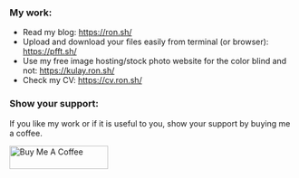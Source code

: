 ### My work:

- Read my blog: https://ron.sh/
- Upload and download your files easily from terminal (or browser): https://pfft.sh/
- Use my free image hosting/stock photo website for the color blind and not: https://kulay.ron.sh/
- Check my CV: https://cv.ron.sh/

### Show your support:
If you like my work or if it is useful to you, show your support by buying me a coffee.

<a href="https://www.buymeacoffee.com/roniemartinez" target="_blank"><img src="https://cdn.buymeacoffee.com/buttons/default-orange.png" alt="Buy Me A Coffee" height="41" width="174"></a>

<!--
**roniemartinez/roniemartinez** is a ✨ _special_ ✨ repository because its `README.md` (this file) appears on your GitHub profile.

Here are some ideas to get you started:

- 🔭 I’m currently working on ...
- 🌱 I’m currently learning ...
- 👯 I’m looking to collaborate on ...
- 🤔 I’m looking for help with ...
- 💬 Ask me about ...
- 📫 How to reach me: ...
- 😄 Pronouns: ...
- ⚡ Fun fact: ...
-->
